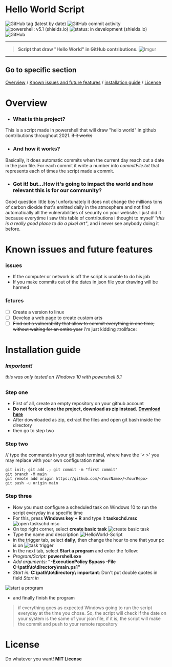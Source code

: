 
# Hello World Script 

![GitHub tag (latest by date)](https://img.shields.io/github/v/tag/YagoBiermann/hello-world-script?style=flat-square)     ![GitHub commit activity](https://img.shields.io/github/commit-activity/y/YagoBiermann/hello-world-script?style=flat-square) ![powershell: v5.1 (shields.io)](https://img.shields.io/badge/powershell-v5.1-blue?style=flat-square&logo=appveyor) ![status: in development (shields.io)](https://img.shields.io/badge/status-in%20development-orange?style=flat-square&logo=appveyor) ![GitHub](https://img.shields.io/github/license/YagoBiermann/hello-world-script?style=flat-square)
___
> **Script that draw "Hello World" in GitHub contributions.** 
![Imgur](https://i.imgur.com/EMsrdhC.png)
___
## Go to specific section
[Overview](#overview) / [Known issues and future features](#Known-issues-and-future-features) / [installation guide](#installation-guide) / [License](#license)


# Overview 
- ### What is this project?
This is a script made in powershell that will draw "hello world" in github contributions throughout 2021. ~~if it works~~

- ### And how it works?
Basically, it does automatic commits when the current day reach out a date in the json file. For each commit it write a number into *commitFile.txt* that represents each of times the script made a commit.

- ### Got it! but...How it's going to impact the world and how relevant this is for our community?
Good question little boy! unfortunately it does not change the millions tons of carbon dioxide that's emitted daily in the atmosphere and not find automatically all the vulnerabilities of security on your website. I just did it because everytime i saw this table of contributions i thought to myself *"this is a really good place to do a pixel art"*, and i never see anybody doing it before.

# Known issues and future features
### issues

 - If the computer or network is off the script is unable to do his job
 - If you make commits out of the dates in json file your drawing will be harmed

### fetures
 - [ ] Create a version to linux
 - [ ] Develop a web page to create custom arts
 - [ ] ~~Find out a vulnerability that allow to commit everything in one time, without waiting for an entire year~~ i'm just kidding :trollface:

# Installation guide
### *Important!*
*this was only tested on Windows 10 with powershell 5.1*
##
### Step one
- First of all, create an empty repository on your github account
- **Do not fork or clone the project, download as zip instead.** **[Download here](#https://github.com/YagoBiermann/hello-world-script/archive/v1.0.zip)**
- After downloaded as zip, extract the files and open git bash inside the directory
- then go to step two
### Step two
// type the commands in your git bash terminal, where have the '< >' you may replace with your own configuration name

    git init; git add .; git commit -m "first commit"
    git branch -M main
    git remote add origin https://github.com/<YourName>/<YourRepo>
    git push -u origin main

### Step three
- Now you must configure a scheduled task on Windows 10 to run the script everyday in a specific time
- For this, press **Windows key + R** and type it **taskschd.msc**
![open taskschd.msc](https://i.imgur.com/vxqRqeN.png)
- On top right corner, select **create basic task**
![create basic task](https://i.imgur.com/AbZNHIX.png)
- Type the name and description
![HelloWorld-Script](https://i.imgur.com/MxJZKMX.png)
- in the trigger tab, select **daily**, then change the hour to one that your pc is on
![task trigger](https://i.imgur.com/41zYcox.png)
- In the next tab, select **Start a program** and enter the follow:
- *Program/Script:* **powershell.exe**
- *Add arguments:* **"-ExecutionPolicy Bypass -File C:\\path\\to\\directory\\main.ps1"**
- *Start in:* **C:\\path\\to\\directory\\**
**important**: Don't put double quotes in field *Start in*

![start a program](https://i.imgur.com/KAcBOUG.png)
- and finally finish the program
> if everything goes as expected Windows going to run the script everyday at the time you chose.
> So, the script will check if the date on your system is the same of your json file, if it is,  the script will make the commit and push to your remote repository
# License
Do whatever you want! **MIT License**
